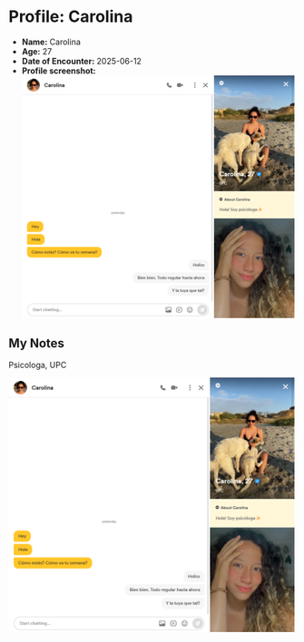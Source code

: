 # Profile: Carolina

- **Name:** Carolina
- **Age:** 27
- **Date of Encounter:** 2025-06-12
- **Profile screenshot:** ![profile](../images/carolina_2025-06-12.jpg)

## My Notes
Psicologa, UPC


![profile](../images/carolina_2025-06-12_465822_2025-06-12.jpg)
